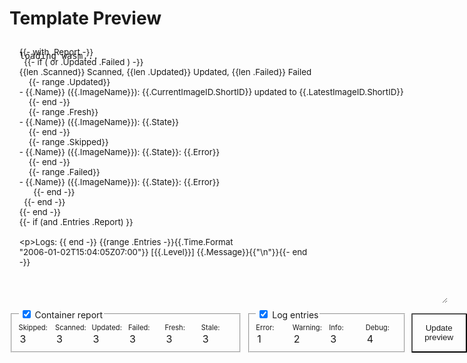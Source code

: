 # Template Preview

<style>
    #tplprev {
        margin: 0;
        display: flex;
        flex-direction: column;
        row-gap: 1rem;
        box-sizing: border-box;
        position: relative;
        margin-right: -13.3rem
    }
    #tplprev textarea {
        box-decoration-break: slice;
        overflow: auto;
        padding: 0.77em 1.18em;
        scrollbar-color: var(--md-default-fg-color--lighter) transparent;
        scrollbar-width: thin;
        touch-action: auto;
        word-break: normal;
        height: 420px;
        flex: 1;
    }
    #tplprev .controls {
        display: flex;
        flex-direction: row;
        column-gap: 0.5rem
    }
    #tplprev textarea, #tplprev input {
        background-color: var(--md-code-bg-color);
        border-width: 0;
        border-radius: 0.1rem;
        color: var(--md-code-fg-color);
        font-feature-settings: "kern";
        font-family: var(--md-code-font-family);
    }
    .numfield {
        font-size: .7rem;
        display: flex;
        flex-direction: column;
        justify-content: space-between;
    }
    #tplprev button {
        border-radius: 0.1rem;
        color: var(--md-primary-bg-color);
        background-color: var(--md-primary-fg-color);
        flex:1;
        min-width: 12ch;
        padding: 0.5rem
    }
    #tplprev button:hover {
        background-color: var(--md-accent-fg-color);
    }
    #tplprev input[type="number"] { width: 5ch; flex: 1; font-size: 1rem; }
    #tplprev fieldset {
        margin-top: -0.5rem;
        display: flex;
        flex: 1;
        column-gap: 0.5rem;
    }
    #tplprev .template-wrapper {
        display: flex;
        flex:1;
        column-gap: 1rem;
    }
    #tplprev .result-wrapper {
        flex: 1;
        display: flex
    }
    #result {
        font-size: 0.7rem;
        background-color: var(--md-code-bg-color);
        scrollbar-color: var(--md-default-fg-color--lighter) transparent;
        scrollbar-width: thin;
        touch-action: auto;
        overflow: auto;
        padding: 0.77em 1.18em;
        margin:0;
        height: 540px;
        flex:1;
        width:100%
    }
    #result b {color: var(--md-code-hl-special-color)}
    #result i {color: var(--md-code-hl-keyword-color)}
    #tplprev .loading {
        position: absolute;
        inset: 0;
        display: flex;
        padding: 1rem;
        box-sizing: border-box;
        background: var(--md-code-bg-color);
        margin-top: 0
    }
</style>
<script src="../../assets/wasm_exec.js"></script>
<script>
    let wasmLoaded = false;
    const updatePreview = () => {
        if (!wasmLoaded) return;
        const form = document.querySelector('#tplprev');
        const input = form.template.value;
        console.log('Input: %o', input);
        const arrFromCount = (key) => Array.from(Array(form[key]?.valueAsNumber ?? 0), () => key);
        const states = form.report.value === "yes" ? [
            ...arrFromCount("skipped"),
            ...arrFromCount("scanned"),
            ...arrFromCount("updated"),
            ...arrFromCount("failed" ),
            ...arrFromCount("fresh"  ),
            ...arrFromCount("stale"  ),
        ] : [];
        console.log("States: %o", states);
        const levels = form.log.value === "yes" ? [
            ...arrFromCount("error"),
            ...arrFromCount("warning"),
            ...arrFromCount("info"),
            ...arrFromCount("debug"),
        ] : [];
        console.log("Levels: %o", levels);
        const output = WATCHTOWER.tplprev(input, states, levels);
        console.log('Output: \n%o', output);
        if (output.startsWith('Error: ')) {
            document.querySelector('#result').innerHTML = `<b>Error</b>: ${output.substring(7)}`;
        } else if (output.length) {
            document.querySelector('#result').innerText = output;
        } else {
            document.querySelector('#result').innerHTML = '<i>empty (would not be sent as a notification)</i>';
        }
    }
    const formSubmitted = (e) => {
        //e.preventDefault();
        //updatePreview();
    }
    let debounce;
    const inputUpdated = () => {
        if(debounce) clearTimeout(debounce);
        debounce = setTimeout(() => updatePreview(), 400);
    }
    const formChanged = (e) =>  {
        console.log('form changed: %o', e);
        const targetToggle = e.target.dataset['toggle'];
        if (targetToggle) {
            e.target.form[targetToggle].value = e.target.checked ? "yes" : "no";
        }
        updatePreview()
    }
    const go = new Go();
    WebAssembly.instantiateStreaming(fetch("../../assets/tplprev.wasm"), go.importObject).then((result) => {
        go.run(result.instance);
        document.querySelector('#tplprev .loading').style.display = "none";
        wasmLoaded = true;
        updatePreview();
    });
</script>
<form id="tplprev" onchange="formChanged(event)" onsubmit="formSubmitted(event)">
<pre class="loading">loading wasm...</pre>
<div class="template-wrapper">
<textarea name="template" type="text" onkeyup="inputUpdated()">{{- with .Report -}}
  {{- if ( or .Updated .Failed ) -}}
{{len .Scanned}} Scanned, {{len .Updated}} Updated, {{len .Failed}} Failed
    {{- range .Updated}}
- {{.Name}} ({{.ImageName}}): {{.CurrentImageID.ShortID}} updated to {{.LatestImageID.ShortID}}
    {{- end -}}
    {{- range .Fresh}}
- {{.Name}} ({{.ImageName}}): {{.State}}
    {{- end -}}
    {{- range .Skipped}}
- {{.Name}} ({{.ImageName}}): {{.State}}: {{.Error}}
    {{- end -}}
    {{- range .Failed}}
- {{.Name}} ({{.ImageName}}): {{.State}}: {{.Error}}
      {{- end -}}
  {{- end -}}
{{- end -}}
{{- if (and .Entries .Report) }}

Logs:
{{ end -}}
{{range .Entries -}}{{.Time.Format "2006-01-02T15:04:05Z07:00"}} [{{.Level}}] {{.Message}}{{"\n"}}{{- end -}}</textarea>
</div>
<div class="controls">
<fieldset>
    <input type="hidden" name="report" value="yes" />
    <legend><label><input type="checkbox" data-toggle="report" checked /> Container report</label></legend>
    <label class="numfield">
        Skipped:
        <input type="number" name="skipped" value="3" />
    </label>
    <label class="numfield">
        Scanned:
        <input type="number" name="scanned" value="3" />
    </label>
    <label class="numfield">
        Updated:
        <input type="number" name="updated" value="3" />
    </label>
    <label class="numfield">
        Failed:
        <input type="number" name="failed" value="3" />
    </label>
    <label class="numfield">
        Fresh:
        <input type="number" name="fresh" value="3" />
    </label>
    <label class="numfield">
        Stale:
        <input type="number" name="stale" value="3" />
    </label>
</fieldset>
<fieldset>
    <input type="hidden" name="log" value="yes" />
    <legend><label><input type="checkbox" data-toggle="log" checked /> Log entries</label></legend>
    <label class="numfield">
        Error:
        <input type="number" name="error" value="1" />
    </label>
    <label class="numfield">
        Warning:
        <input type="number" name="warning" value="2" />
    </label>
    <label class="numfield">
        Info:
        <input type="number" name="info" value="3" />
    </label>
    <label class="numfield">
        Debug:
        <input type="number" name="debug" value="4" />
    </label>
</fieldset>
<button type="submit">Update preview</button>
</div>
<div style="result-wrapper">
    <pre id="result"></pre>
</div>
</form>
<script>
const loadQueryVals = () => {
    const form = document.querySelector('#tplprev');
    const params =  new URLSearchParams(location.search);
    for(const [key, value] of params){
        form[key].value = value;
        const toggleInput = form.querySelector(`[data-toggle="${key}"]`);
        if (toggleInput) {
            toggleInput.checked = value === "yes";
        }
    }
}
if (document.readyState === "loading") {
    document.addEventListener("DOMContentLoaded", loadQueryVals());
} else {
    loadQueryVals();
}
</script>
